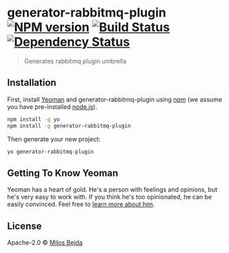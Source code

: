 # generator-rabbitmq-plugin [![NPM version][npm-image]][npm-url] [![Build Status][travis-image]][travis-url] [![Dependency Status][daviddm-image]][daviddm-url]
> Generates rabbitmq plugin umbrella

## Installation

First, install [Yeoman](http://yeoman.io) and generator-rabbitmq-plugin using [npm](https://www.npmjs.com/) (we assume you have pre-installed [node.js](https://nodejs.org/)).

```bash
npm install -g yo
npm install -g generator-rabbitmq-plugin
```

Then generate your new project:

```bash
yo generator-rabbitmq-plugin
```

## Getting To Know Yeoman

Yeoman has a heart of gold. He&#39;s a person with feelings and opinions, but he&#39;s very easy to work with. If you think he&#39;s too opinionated, he can be easily convinced. Feel free to [learn more about him](http://yeoman.io/).

## License

Apache-2.0 © [Milos Bejda](https://www.mbejda.com)


[npm-image]: https://badge.fury.io/js/generator-rabbitmq-plugin.svg
[npm-url]: https://npmjs.org/package/generator-rabbitmq-plugin
[travis-image]: https://travis-ci.org/mbejda/generator-rabbitmq-plugin.svg?branch=master
[travis-url]: https://travis-ci.org/mbejda/generator-rabbitmq-plugin
[daviddm-image]: https://david-dm.org/mbejda/generator-rabbitmq-plugin.svg?theme=shields.io
[daviddm-url]: https://david-dm.org/mbejda/generator-rabbitmq-plugin
